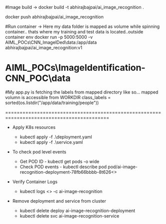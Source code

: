 #Image build -> 
docker build -t abhirajbajpai/ai_image_recognition .

docker push abhirajbajpai/ai_image_recognition

#Run container ->  Here my data folder is mapped as volume while spinning container.. thats where my training and test data is located..outside container env
docker run -p 5000:5000 -v AIML_POCs\CNN_ImageIDed\data:/app/data abhirajbajpai/ai_image_recognition:v1

# AIML_POCs\ImageIdentification-CNN_POC\data
#My app.py is fetching the labels from mapped directory like so... mapped volumn is accessible from WORKDIR
class_labels = sorted(os.listdir("/app/data/training/people"))        

==========================================================================================
- Apply K8s resources
    - kubectl apply -f .\deployment.yaml
    - kubectl apply -f .\service.yaml

- To check pod level events 
    - Get POD ID - kubectl get pods -o wide
    - Check POD events - kubectl describe pod pod/ai-image-recognition-deployment-78fb66bbbb-8t626<<PID ID>>

- Verify Container Logs 
    - kubectl logs <<POD ID>> -c ai-image-recognition

- Remove deployment and service from cluster
    - kubectl delete deploy ai-image-recognition-deployment
    - kubectl delete svc ai-image-recognition-service
